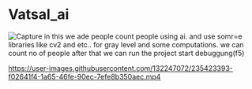 # Vatsal_ai
![Capture](https://user-images.githubusercontent.com/132247072/235408382-770ceff7-7b95-4ec4-ab33-5efef4bacce2.PNG)
in this we ade people count people using ai.
and use somr=e libraries like cv2 and etc.. for gray level and some computations.
we can count no of people after that we can run the project 
start debuggung(f5)


https://user-images.githubusercontent.com/132247072/235423393-f02641f4-1a65-46fe-90ec-7efe8b350aec.mp4

